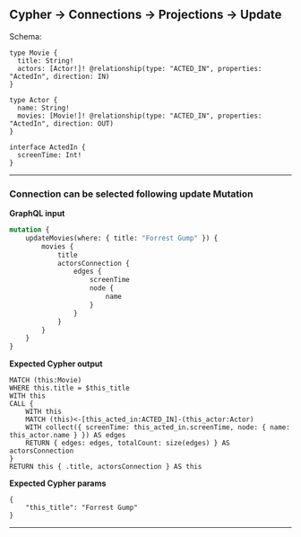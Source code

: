 ## Cypher -> Connections -> Projections -> Update

Schema:

```schema
type Movie {
  title: String!
  actors: [Actor!]! @relationship(type: "ACTED_IN", properties: "ActedIn", direction: IN)
}

type Actor {
  name: String!
  movies: [Movie!]! @relationship(type: "ACTED_IN", properties: "ActedIn", direction: OUT)
}

interface ActedIn {
  screenTime: Int!
}
```

---

### Connection can be selected following update Mutation

**GraphQL input**

```graphql
mutation {
    updateMovies(where: { title: "Forrest Gump" }) {
        movies {
            title
            actorsConnection {
                edges {
                    screenTime
                    node {
                        name
                    }
                }
            }
        }
    }
}
```

**Expected Cypher output**

```cypher
MATCH (this:Movie)
WHERE this.title = $this_title
WITH this
CALL {
    WITH this
    MATCH (this)<-[this_acted_in:ACTED_IN]-(this_actor:Actor)
    WITH collect({ screenTime: this_acted_in.screenTime, node: { name: this_actor.name } }) AS edges
    RETURN { edges: edges, totalCount: size(edges) } AS actorsConnection
}
RETURN this { .title, actorsConnection } AS this
```

**Expected Cypher params**

```cypher-params
{
    "this_title": "Forrest Gump"
}
```

---
